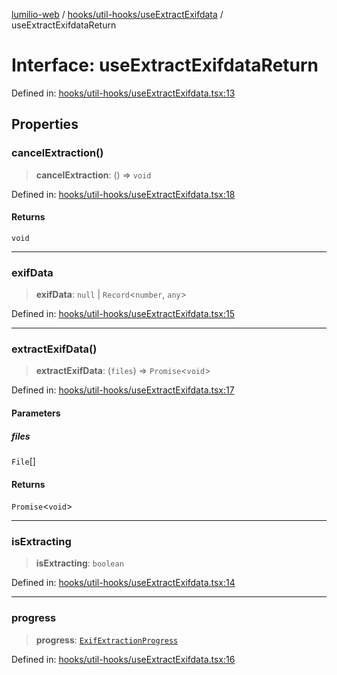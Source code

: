 [lumilio-web](../../../../modules.md) / [hooks/util-hooks/useExtractExifdata](../index.md) / useExtractExifdataReturn

# Interface: useExtractExifdataReturn

Defined in: [hooks/util-hooks/useExtractExifdata.tsx:13](https://github.com/EdwinZhanCN/Lumilio-Photos/blob/50447139bbcd8646ed06f83c6f5775c49db37354/web/src/hooks/util-hooks/useExtractExifdata.tsx#L13)

## Properties

### cancelExtraction()

> **cancelExtraction**: () => `void`

Defined in: [hooks/util-hooks/useExtractExifdata.tsx:18](https://github.com/EdwinZhanCN/Lumilio-Photos/blob/50447139bbcd8646ed06f83c6f5775c49db37354/web/src/hooks/util-hooks/useExtractExifdata.tsx#L18)

#### Returns

`void`

***

### exifData

> **exifData**: `null` \| `Record`\<`number`, `any`\>

Defined in: [hooks/util-hooks/useExtractExifdata.tsx:15](https://github.com/EdwinZhanCN/Lumilio-Photos/blob/50447139bbcd8646ed06f83c6f5775c49db37354/web/src/hooks/util-hooks/useExtractExifdata.tsx#L15)

***

### extractExifData()

> **extractExifData**: (`files`) => `Promise`\<`void`\>

Defined in: [hooks/util-hooks/useExtractExifdata.tsx:17](https://github.com/EdwinZhanCN/Lumilio-Photos/blob/50447139bbcd8646ed06f83c6f5775c49db37354/web/src/hooks/util-hooks/useExtractExifdata.tsx#L17)

#### Parameters

##### files

`File`[]

#### Returns

`Promise`\<`void`\>

***

### isExtracting

> **isExtracting**: `boolean`

Defined in: [hooks/util-hooks/useExtractExifdata.tsx:14](https://github.com/EdwinZhanCN/Lumilio-Photos/blob/50447139bbcd8646ed06f83c6f5775c49db37354/web/src/hooks/util-hooks/useExtractExifdata.tsx#L14)

***

### progress

> **progress**: [`ExifExtractionProgress`](../type-aliases/ExifExtractionProgress.md)

Defined in: [hooks/util-hooks/useExtractExifdata.tsx:16](https://github.com/EdwinZhanCN/Lumilio-Photos/blob/50447139bbcd8646ed06f83c6f5775c49db37354/web/src/hooks/util-hooks/useExtractExifdata.tsx#L16)
